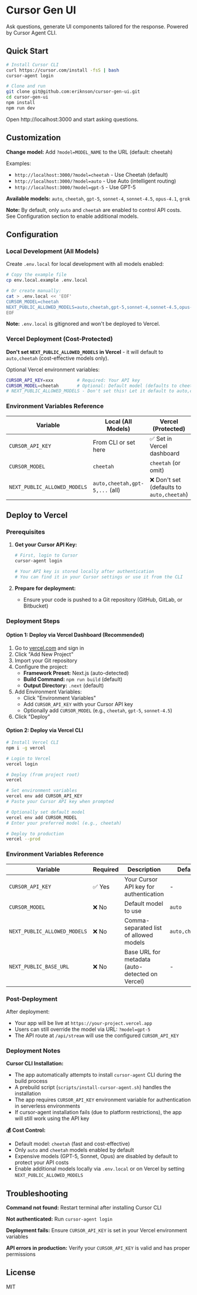 # Cursor Gen UI

Ask questions, generate UI components tailored for the response. Powered by Cursor Agent CLI.

## Quick Start

```bash
# Install Cursor CLI
curl https://cursor.com/install -fsS | bash
cursor-agent login

# Clone and run
git clone git@github.com:eriknson/cursor-gen-ui.git
cd cursor-gen-ui
npm install
npm run dev
```

Open http://localhost:3000 and start asking questions.

## Customization

**Change model:** Add `?model=MODEL_NAME` to the URL (default: cheetah)

Examples:
- `http://localhost:3000/?model=cheetah` - Use Cheetah (default)
- `http://localhost:3000/?model=auto` - Use Auto (intelligent routing)
- `http://localhost:3000/?model=gpt-5` - Use GPT-5

**Available models:** `auto`, `cheetah`, `gpt-5`, `sonnet-4`, `sonnet-4.5`, `opus-4.1`, `grok`

**Note:** By default, only `auto` and `cheetah` are enabled to control API costs. See Configuration section to enable additional models.

## Configuration

### Local Development (All Models)

Create `.env.local` for local development with all models enabled:

```bash
# Copy the example file
cp env.local.example .env.local

# Or create manually:
cat > .env.local << 'EOF'
CURSOR_MODEL=cheetah
NEXT_PUBLIC_ALLOWED_MODELS=auto,cheetah,gpt-5,sonnet-4,sonnet-4.5,opus-4.1,grok
EOF
```

**Note:** `.env.local` is gitignored and won't be deployed to Vercel.

### Vercel Deployment (Cost-Protected)

**Don't set `NEXT_PUBLIC_ALLOWED_MODELS` in Vercel** - it will default to `auto,cheetah` (cost-effective models only).

Optional Vercel environment variables:
```bash
CURSOR_API_KEY=xxx         # Required: Your API key
CURSOR_MODEL=cheetah       # Optional: Default model (defaults to cheetah)
# NEXT_PUBLIC_ALLOWED_MODELS - Don't set this! Let it default to auto,cheetah
```

### Environment Variables Reference

| Variable | Local (All Models) | Vercel (Protected) |
|----------|-------------------|-------------------|
| `CURSOR_API_KEY` | From CLI or set here | ✅ Set in Vercel dashboard |
| `CURSOR_MODEL` | `cheetah` | `cheetah` (or omit) |
| `NEXT_PUBLIC_ALLOWED_MODELS` | `auto,cheetah,gpt-5,...` (all) | ❌ Don't set (defaults to `auto,cheetah`) |

## Deploy to Vercel

### Prerequisites

1. **Get your Cursor API Key:**
   ```bash
   # First, login to Cursor
   cursor-agent login
   
   # Your API key is stored locally after authentication
   # You can find it in your Cursor settings or use it from the CLI
   ```

2. **Prepare for deployment:**
   - Ensure your code is pushed to a Git repository (GitHub, GitLab, or Bitbucket)

### Deployment Steps

#### Option 1: Deploy via Vercel Dashboard (Recommended)

1. Go to [vercel.com](https://vercel.com) and sign in
2. Click "Add New Project"
3. Import your Git repository
4. Configure the project:
   - **Framework Preset:** Next.js (auto-detected)
   - **Build Command:** `npm run build` (default)
   - **Output Directory:** `.next` (default)
5. Add Environment Variables:
   - Click "Environment Variables"
   - Add `CURSOR_API_KEY` with your Cursor API key
   - Optionally add `CURSOR_MODEL` (e.g., `cheetah`, `gpt-5`, `sonnet-4.5`)
6. Click "Deploy"

#### Option 2: Deploy via Vercel CLI

```bash
# Install Vercel CLI
npm i -g vercel

# Login to Vercel
vercel login

# Deploy (from project root)
vercel

# Set environment variables
vercel env add CURSOR_API_KEY
# Paste your Cursor API key when prompted

# Optionally set default model
vercel env add CURSOR_MODEL
# Enter your preferred model (e.g., cheetah)

# Deploy to production
vercel --prod
```

### Environment Variables Reference

| Variable | Required | Description | Default | Example |
|----------|----------|-------------|---------|---------|
| `CURSOR_API_KEY` | ✅ Yes | Your Cursor API key for authentication | - | `sk_xxx...` |
| `CURSOR_MODEL` | ❌ No | Default model to use | `auto` | `auto`, `cheetah`, `gpt-5` |
| `NEXT_PUBLIC_ALLOWED_MODELS` | ❌ No | Comma-separated list of allowed models | `auto,cheetah` | `auto,cheetah,gpt-5` |
| `NEXT_PUBLIC_BASE_URL` | ❌ No | Base URL for metadata (auto-detected on Vercel) | - | `https://your-app.vercel.app` |

### Post-Deployment

After deployment:
- Your app will be live at `https://your-project.vercel.app`
- Users can still override the model via URL: `?model=gpt-5`
- The API route at `/api/stream` will use the configured `CURSOR_API_KEY`

### Deployment Notes

**Cursor CLI Installation:**
- The app automatically attempts to install `cursor-agent` CLI during the build process
- A prebuild script (`scripts/install-cursor-agent.sh`) handles the installation
- The app requires `CURSOR_API_KEY` environment variable for authentication in serverless environments
- If cursor-agent installation fails (due to platform restrictions), the app will still work using the API key

**💰 Cost Control:**
- Default model: `cheetah` (fast and cost-effective)
- Only `auto` and `cheetah` models enabled by default
- Expensive models (GPT-5, Sonnet, Opus) are disabled by default to protect your API costs
- Enable additional models locally via `.env.local` or on Vercel by setting `NEXT_PUBLIC_ALLOWED_MODELS`

## Troubleshooting

**Command not found:** Restart terminal after installing Cursor CLI

**Not authenticated:** Run `cursor-agent login`

**Deployment fails:** Ensure `CURSOR_API_KEY` is set in your Vercel environment variables

**API errors in production:** Verify your `CURSOR_API_KEY` is valid and has proper permissions

## License

MIT
